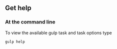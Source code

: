 ## Get help

### At the command line

To view the available gulp task and task options type

```
gulp help
```
